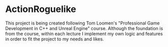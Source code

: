 # ActionRoguelike

This project is being created following Tom Loomen's "Professional Game Development in C++ and Unreal Engine" course. Although the foundation is from the course, within each lecture I implement my own logic and features in order to fit the project to my needs and likes.
